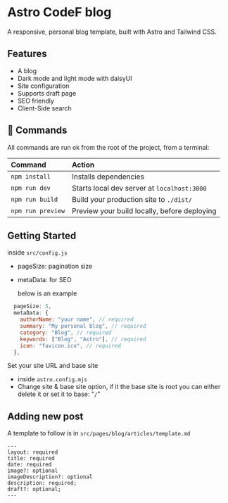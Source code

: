 # Astro CodeF blog

A responsive, personal blog template, built with Astro and Tailwind CSS.



## Features

- A blog
- Dark mode and light mode with daisyUI
- Site configuration
- Supports draft page
- SEO friendly
- Client-Side search


## 🧞 Commands

All commands are run ok from the root of the project, from a terminal:

| Command           | Action                                       |
|:----------------  |:-------------------------------------------- |
| `npm install`     | Installs dependencies                        |
| `npm run dev`     | Starts local dev server at `localhost:3000`  |
| `npm run build`   | Build your production site to `./dist/`      |
| `npm run preview` | Preview your build locally, before deploying |

## Getting Started

inside `src/config.js`
- pageSize: pagination size
- metaData: for SEO

  below is an example

```js
  pageSize: 5,
  metaData: {
    authorName: "your name", // required
    summary: "My personal blog", // required
    category: "Blog", // required
    keywords: ["Blog", "Astro"], // required
    icon: "favicon.ico", // required
  },
```
Set your site URL and base site
- inside `astro.config.mjs`
- Change site & base site option, if it the base site is root you can either delete it or set it to base: "`/`"

## Adding new post
A template to follow is in `src/pages/blog/articles/template.md`
```
---
layout: required
title: required
date: required
image?: optional
imageDescription?: optional
description: required;
draft?: optional;
---
```

